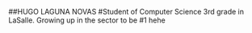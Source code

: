 ##HUGO LAGUNA NOVAS
#Student of Computer Science 3rd grade in LaSalle.
Growing up in the sector to be #1 hehe
